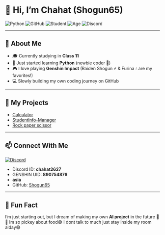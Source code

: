 # 👋 Hi, I’m Chahat (Shogun65)

![Python](https://img.shields.io/badge/Python-Beginner-blue?logo=python)
![GitHub](https://img.shields.io/badge/GitHub-Shogun65-black?logo=github)
![Student](https://img.shields.io/badge/Class-11-orange?logo=google-classroom)
![Age](https://img.shields.io/badge/Age-16-green)
![Discord](https://img.shields.io/badge/Discord-Chat-blue?logo=discord)

---

## 🧑 About Me
- 🎓 Currently studying in **Class 11**  
- 🐍 Just started learning **Python** (newbie coder 🚀)  
- 🎮 I love playing **Genshin Impact** (Raiden Shogun ⚡ & Furina 💧 are my favorites!)  
- 💻 Slowly building my own coding journey on GitHub  

---

## 📂 My Projects 
- [Calculator](https://github.com/Shogun65/calculator)  
- [StudentInfo-Manager](https://github.com/Shogun65/StudentInfo-Manager)
- [Rock paper scissor](https://github.com/Shogun65/Rock-paper-scissors-mini-game.git)

---

## 📫 Connect With Me
[![Discord](https://img.shields.io/badge/Discord-Join-blue?logo=discord)](https://discord.com)  
- Discord ID: **chahat2627**
-  GENSHIN UID: **890754876**
- **asia**
- GitHub: [Shogun65](https://github.com/Shogun65)  

---

## 🌟 Fun Fact
I’m just starting out, but I dream of making my own **AI project** in the future 🤖✨
Im so pickey about food😅
I dont talk to much just stay inside my room alday😅
